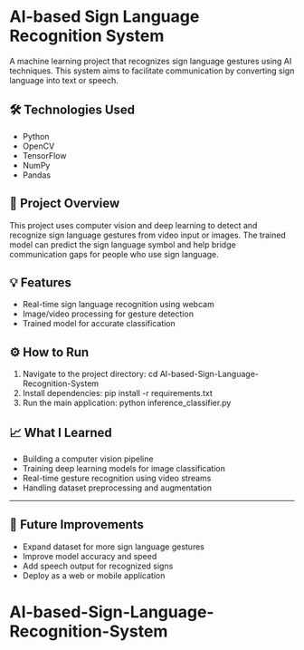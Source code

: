 # AI-based Sign Language Recognition System

A machine learning project that recognizes sign language gestures using AI techniques. This system aims to facilitate communication by converting sign language into text or speech.


## 🛠️ Technologies Used

- Python  
- OpenCV  
- TensorFlow 
- NumPy  
- Pandas  

## 📖 Project Overview

This project uses computer vision and deep learning to detect and recognize sign language gestures from video input or images. The trained model can predict the sign language symbol and help bridge communication gaps for people who use sign language.


## 💡 Features

- Real-time sign language recognition using webcam  
- Image/video processing for gesture detection  
- Trained model for accurate classification  


## ⚙️ How to Run

1. Navigate to the project directory:
   cd AI-based-Sign-Language-Recognition-System
2. Install dependencies:
   pip install -r requirements.txt
3. Run the main application:
   python inference_classifier.py


## 📈 What I Learned

- Building a computer vision pipeline  
- Training deep learning models for image classification  
- Real-time gesture recognition using video streams  
- Handling dataset preprocessing and augmentation  

---

## 📌 Future Improvements

- Expand dataset for more sign language gestures  
- Improve model accuracy and speed  
- Add speech output for recognized signs  
- Deploy as a web or mobile application  

# AI-based-Sign-Language-Recognition-System
